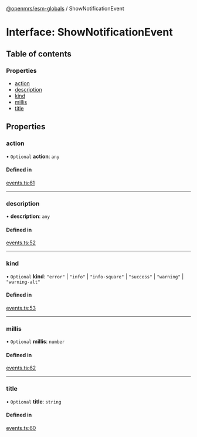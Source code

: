 [@openmrs/esm-globals](../API.md) / ShowNotificationEvent

# Interface: ShowNotificationEvent

## Table of contents

### Properties

- [action](ShowNotificationEvent.md#action)
- [description](ShowNotificationEvent.md#description)
- [kind](ShowNotificationEvent.md#kind)
- [millis](ShowNotificationEvent.md#millis)
- [title](ShowNotificationEvent.md#title)

## Properties

### action

• `Optional` **action**: `any`

#### Defined in

[events.ts:61](https://github.com/openmrs/openmrs-esm-core/blob/master/packages/framework/esm-globals/src/events.ts#L61)

___

### description

• **description**: `any`

#### Defined in

[events.ts:52](https://github.com/openmrs/openmrs-esm-core/blob/master/packages/framework/esm-globals/src/events.ts#L52)

___

### kind

• `Optional` **kind**: ``"error"`` \| ``"info"`` \| ``"info-square"`` \| ``"success"`` \| ``"warning"`` \| ``"warning-alt"``

#### Defined in

[events.ts:53](https://github.com/openmrs/openmrs-esm-core/blob/master/packages/framework/esm-globals/src/events.ts#L53)

___

### millis

• `Optional` **millis**: `number`

#### Defined in

[events.ts:62](https://github.com/openmrs/openmrs-esm-core/blob/master/packages/framework/esm-globals/src/events.ts#L62)

___

### title

• `Optional` **title**: `string`

#### Defined in

[events.ts:60](https://github.com/openmrs/openmrs-esm-core/blob/master/packages/framework/esm-globals/src/events.ts#L60)

